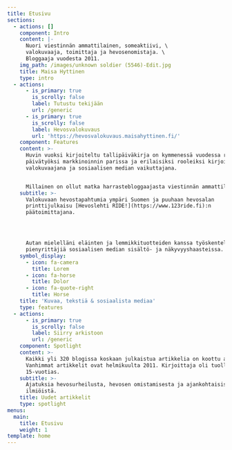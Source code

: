 ```yaml
---
title: Etusivu
sections:
  - actions: []
    component: Intro
    content: |-
      Nuori viestinnän ammattilainen, someaktiivi, \
      valokuvaaja, toimittaja ja hevosenomistaja. \
      Bloggaaja vuodesta 2011.
    img_path: /images/unknown soldier (5546)-Edit.jpg
    title: Maisa Hyttinen
    type: intro
  - actions:
      - is_primary: true
        is_scrolly: false
        label: Tutustu tekijään
        url: /generic
      - is_primary: true
        is_scrolly: false
        label: Hevosvalokuvaus
        url: 'https://hevosvalokuvaus.maisahyttinen.fi/'
    component: Features
    content: >-
      Huvin vuoksi kirjoiteltu tallipäiväkirja on kymmenessä vuodessa rönsyillyt
      päivätyöksi markkinoinnin parissa ja erilaisiksi rooleiksi kirjoittajana,
      valokuvaajana ja sosiaalisen median vaikuttajana.


      Millainen on ollut matka harrastebloggaajasta viestinnän ammattilaiseksi?
    subtitle: >-
      Valokuvaan hevostapahtumia ympäri Suomen ja puuhaan hevosalan
      printtijulkaisu [Hevoslehti RIDE!](https://www.123ride.fi):n
      päätoimittajana.




      Autan mielelläni eläinten ja lemmikkituotteiden kanssa työskenteleviä
      pienyrittäjiä sosiaalisen median sisältö- ja näkyvyyshaasteissa.
    symbol_display:
      - icon: fa-camera
        title: Lorem
      - icon: fa-horse
        title: Dolor
      - icon: fa-quote-right
        title: Horse
    title: 'Kuvaa, tekstiä & sosiaalista mediaa'
    type: features
  - actions:
      - is_primary: true
        is_scrolly: false
        label: Siirry arkistoon
        url: /generic
    component: Spotlight
    content: >-
      Kaikki yli 320 blogissa koskaan julkaistua artikkelia on koottu arkistoon.
      Vanhimmat artikkelit ovat helmikuulta 2011. Kirjoittaja oli tuolloin
      15-vuotias.
    subtitle: >-
      Ajatuksia hevosurheilusta, hevosen omistamisesta ja ajankohtaisista
      ilmiöistä.
    title: Uudet artikkelit
    type: spotlight
menus:
  main:
    title: Etusivu
    weight: 1
template: home
---
```


